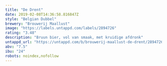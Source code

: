```yaml
---
title: "De Drent"
date: 2019-02-08T14:36:58.816847Z
style: "Belgian Dubbel"
brewery: "Brouwerij Maallust"
image: "https://labels.untappd.com/labels/2894726"
rating: "3.48"
description: "Bruun bier, vol van smaak, met kruidige afdronk"
untappd_url: "https://untappd.com/b/brouwerij-maallust-de-drent/2894726"
abv: "7.5"
ibu: "24"
robots: noindex,nofollow
---
```

